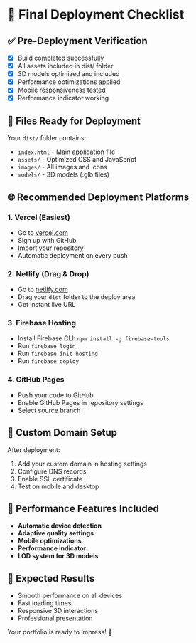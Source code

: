 # 🚀 Final Deployment Checklist

## ✅ Pre-Deployment Verification

- [x] Build completed successfully
- [x] All assets included in dist/ folder
- [x] 3D models optimized and included
- [x] Performance optimizations applied
- [x] Mobile responsiveness tested
- [x] Performance indicator working

## 📁 Files Ready for Deployment

Your `dist/` folder contains:
- `index.html` - Main application file
- `assets/` - Optimized CSS and JavaScript
- `images/` - All images and icons
- `models/` - 3D models (.glb files)

## 🌐 Recommended Deployment Platforms

### 1. **Vercel (Easiest)**
- Go to [vercel.com](https://vercel.com)
- Sign up with GitHub
- Import your repository
- Automatic deployment on every push

### 2. **Netlify (Drag & Drop)**
- Go to [netlify.com](https://netlify.com)
- Drag your `dist` folder to the deploy area
- Get instant live URL

### 3. **Firebase Hosting**
- Install Firebase CLI: `npm install -g firebase-tools`
- Run `firebase login`
- Run `firebase init hosting`
- Run `firebase deploy`

### 4. **GitHub Pages**
- Push your code to GitHub
- Enable GitHub Pages in repository settings
- Select source branch

## 🔧 Custom Domain Setup

After deployment:
1. Add your custom domain in hosting settings
2. Configure DNS records
3. Enable SSL certificate
4. Test on mobile and desktop

## 📱 Performance Features Included

- **Automatic device detection**
- **Adaptive quality settings**
- **Mobile optimizations**
- **Performance indicator**
- **LOD system for 3D models**

## 🎯 Expected Results

- Smooth performance on all devices
- Fast loading times
- Responsive 3D interactions
- Professional presentation

Your portfolio is ready to impress! 🎉
